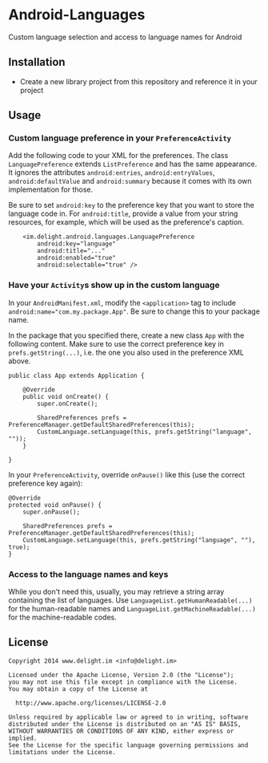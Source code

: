 # Android-Languages

Custom language selection and access to language names for Android

## Installation

 * Create a new library project from this repository and reference it in your project

## Usage

### Custom language preference in your `PreferenceActivity`

Add the following code to your XML for the preferences. The class `LanguagePreference` extends `ListPreference` and has the same appearance. It ignores the attributes `android:entries`, `android:entryValues`, `android:defaultValue` and `android:summary` because it comes with its own implementation for those.

Be sure to set `android:key` to the preference key that you want to store the language code in. For `android:title`, provide a value from your string resources, for example, which will be used as the preference's caption.

```
	<im.delight.android.languages.LanguagePreference
		android:key="language"
		android:title="..."
		android:enabled="true"
		android:selectable="true" />
```

### Have your `Activity`s show up in the custom language

In your `AndroidManifest.xml`, modify the `<application>` tag to include `android:name="com.my.package.App"`. Be sure to change this to your package name.

In the package that you specified there, create a new class `App` with the following content. Make sure to use the correct preference key in `prefs.getString(...)`, i.e. the one you also used in the preference XML above.

```
public class App extends Application {
	
	@Override
	public void onCreate() {
		super.onCreate();

		SharedPreferences prefs = PreferenceManager.getDefaultSharedPreferences(this);
		CustomLanguage.setLanguage(this, prefs.getString("language", ""));
	}

}
```

In your `PreferenceActivity`, override `onPause()` like this (use the correct preference key again):

```
@Override
protected void onPause() {
	super.onPause();
	
	SharedPreferences prefs = PreferenceManager.getDefaultSharedPreferences(this);
	CustomLanguage.setLanguage(this, prefs.getString("language", ""), true);
}
```

### Access to the language names and keys

While you don't need this, usually, you may retrieve a string array containing the list of languages. Use `LanguageList.getHumanReadable(...)` for the human-readable names and `LanguageList.getMachineReadable(...)` for the machine-readable codes.

## License

```
Copyright 2014 www.delight.im <info@delight.im>

Licensed under the Apache License, Version 2.0 (the "License");
you may not use this file except in compliance with the License.
You may obtain a copy of the License at

  http://www.apache.org/licenses/LICENSE-2.0

Unless required by applicable law or agreed to in writing, software
distributed under the License is distributed on an "AS IS" BASIS,
WITHOUT WARRANTIES OR CONDITIONS OF ANY KIND, either express or implied.
See the License for the specific language governing permissions and
limitations under the License.
```